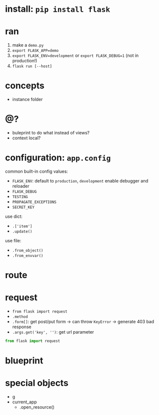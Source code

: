 # install: `pip install flask`

# ran
1. make a `demo.py`
2. `export FLASK_APP=demo`
3. `export FLASK_ENV=development` or `export FLASK_DEBUG=1` (not in production!)
4. `flask run [--host]`

# concepts
- instance folder

# @?
- buleprint to do what instead of views?
- context local?

# configuration: `app.config`
common built-in config values:
- `FLASK_ENV`: default to `production`, `development` enable debugger and reloader
- `FLASK_DEBUG`
- `TESTING`
- `PROPAGATE_EXCEPTIONS`
- `SECRET_KEY`

use dict:
- `.['item']`
- `.update()`

use file:
- `.from_object()`
- `.from_envvar()`

# route

# request

- `from flask import request`
- `.method`
- `.form[]`: get post/put form -> can throw `KeyError` -> generate 403 bad response
- `.args.get('key', '')`: get url parameter

```python
from flask import request


```

# blueprint

# special objects
- g
- current_app
    + .open_resource()

